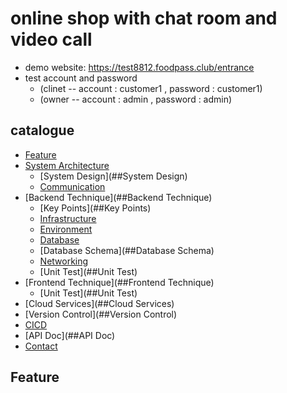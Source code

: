# online shop with chat room and video call

+ demo website: https://test8812.foodpass.club/entrance
+ test account and password 
  - (clinet -- account : customer1 , password : customer1)
  - (owner -- account : admin , password : admin)

## catalogue
- [Feature](##Feature)
- [System Architecture](##System\&nbspArchitecture)
  - [System Design](##System Design)
  - [Communication](##Communication)
- [Backend Technique](##Backend Technique)
  - [Key Points](##Key Points)
  - [Infrastructure](##Infrastructure)
  - [Environment](##Environment)
  - [Database](##Database)
  - [Database Schema](##Database Schema)
  - [Networking](##Networking)
  - [Unit Test](##Unit Test)
- [Frontend Technique](##Frontend Technique)
  - [Unit Test](##Unit Test)
- [Cloud Services](##Cloud Services)
- [Version Control](##Version Control)
- [CICD](##CICD)
- [API Doc](##API Doc)
- [Contact](##Contact)


## Feature

